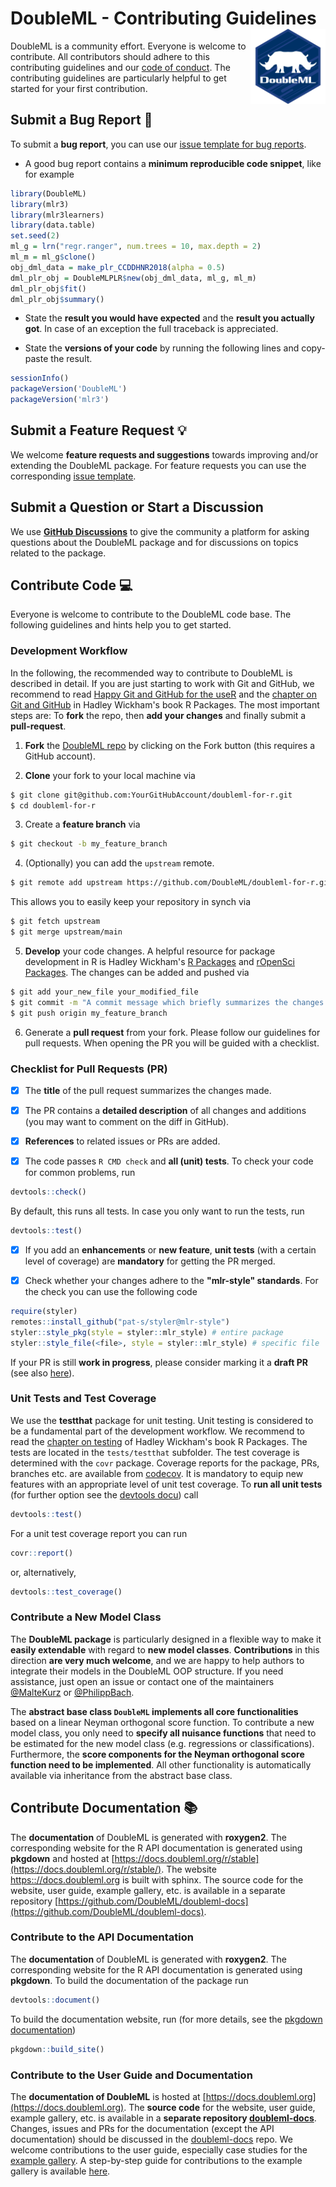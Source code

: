 # DoubleML - Contributing Guidelines <a href="https://docs.doubleml.org"><img src="man/figures/logo.png" align="right" width = "120" /></a>

DoubleML is a community effort.
Everyone is welcome to contribute.
All contributors should adhere to this contributing guidelines
and our [code of conduct](https://github.com/DoubleML/doubleml-for-r/blob/main/CODE_OF_CONDUCT.md).
The contributing guidelines are particularly helpful to get started for your first contribution.

## Submit a Bug Report :bug:
To submit a **bug report**, you can use our
[issue template for bug reports](https://github.com/DoubleML/doubleml-for-r/issues/new/choose).

- A good bug report contains a **minimum reproducible code snippet**, like for example

```R
library(DoubleML)
library(mlr3)
library(mlr3learners)
library(data.table)
set.seed(2)
ml_g = lrn("regr.ranger", num.trees = 10, max.depth = 2)
ml_m = ml_g$clone()
obj_dml_data = make_plr_CCDDHNR2018(alpha = 0.5)
dml_plr_obj = DoubleMLPLR$new(obj_dml_data, ml_g, ml_m)
dml_plr_obj$fit()
dml_plr_obj$summary()
```

- State the **result you would have expected** and the **result you actually got**.
In case of an exception the full traceback is appreciated.

- State the **versions of your code** by running the following lines and copy-paste the result.

```R
sessionInfo()
packageVersion('DoubleML')
packageVersion('mlr3')
```

## Submit a Feature Request :bulb:
We welcome **feature requests and suggestions** towards improving and/or extending the DoubleML package.
For feature requests you can use the corresponding
[issue template](https://github.com/DoubleML/doubleml-for-r/issues/new/choose).

## Submit a Question or Start a Discussion
We use **[GitHub Discussions](https://github.com/DoubleML/doubleml-for-r/discussions)** to give the community a platform
for asking questions about the DoubleML package and for discussions on topics related to the package.

## Contribute Code :computer:
Everyone is welcome to contribute to the DoubleML code base.
The following guidelines and hints help you to get started.

### Development Workflow
In the following, the recommended way to contribute to DoubleML is described in detail.
If you are just starting to work with Git and GitHub, we recommend to read [Happy Git and GitHub for the useR](https://happygitwithr.com/index.html) and the [chapter on Git and GitHub](https://r-pkgs.org/git.html) in Hadley Wickham's book R Packages.
The most important steps are: To **fork** the repo, then **add your changes** and finally submit a **pull-request**.
1. **Fork** the [DoubleML repo](https://github.com/DoubleML/doubleml-for-r)
by clicking on the Fork button (this requires a GitHub account).

2. **Clone** your fork to your local machine via
```bash
$ git clone git@github.com:YourGitHubAccount/doubleml-for-r.git
$ cd doubleml-for-r
```

3. Create a **feature branch** via
```bash
$ git checkout -b my_feature_branch
```

4. (Optionally) you can add the `upstream` remote.
```bash
$ git remote add upstream https://github.com/DoubleML/doubleml-for-r.git
```
This allows you to easily keep your repository in synch via
```bash
$ git fetch upstream
$ git merge upstream/main
```

5. **Develop** your code changes. A helpful resource for package development in R
is Hadley Wickham's [R Packages](https://r-pkgs.org/preface.html) and [rOpenSci Packages](https://devguide.ropensci.org/).
The changes can be added and pushed via
```bash
$ git add your_new_file your_modified_file
$ git commit -m "A commit message which briefly summarizes the changes made"
$ git push origin my_feature_branch
```

6. Generate a **pull request** from your fork.
Please follow our guidelines for pull requests.
When opening the PR you will be guided with a checklist.

### Checklist for Pull Requests (PR)
- [x] The **title** of the pull request summarizes the changes made.

- [x] The PR contains a **detailed description** of all changes and additions
(you may want to comment on the diff in GitHub).

- [x] **References** to related issues or PRs are added.

- [x] The code passes `R CMD check` and **all (unit) tests**.
To check your code for common problems, run
```R
devtools::check()
```
By default, this runs all tests. In case you only want to run the tests, run
```R
devtools::test()
```

- [x] If you add an **enhancements** or **new feature**, **unit tests**
(with a certain level of coverage) are **mandatory** for getting the PR merged.

- [x] Check whether your changes adhere to the **"mlr-style" standards**.
For the check you can use the following code
```R
require(styler)
remotes::install_github("pat-s/styler@mlr-style")
styler::style_pkg(style = styler::mlr_style) # entire package
styler::style_file(<file>, style = styler::mlr_style) # specific file
```

If your PR is still **work in progress**, please consider marking it a **draft PR**
(see also [here](https://docs.github.com/en/pull-requests/collaborating-with-pull-requests/proposing-changes-to-your-work-with-pull-requests/creating-a-pull-request)).

### Unit Tests and Test Coverage
We use the **testthat** package for unit testing.
Unit testing is considered to be a fundamental part of the development workflow.
We recommend to read the [chapter on testing](https://r-pkgs.org/tests.html) of Hadley Wickham's book R Packages.
The tests are located in the `tests/testthat` subfolder.
The test coverage is determined with the `covr` package.
Coverage reports for the package, PRs, branches etc. are available from
[codecov](https://app.codecov.io/gh/DoubleML/doubleml-for-r).
It is mandatory to equip new features with an appropriate level of unit test coverage.
To **run all unit tests** (for further option see the [devtools docu](https://devtools.r-lib.org/reference/test.html)) call
```R
devtools::test()
```
For a unit test coverage report you can run
```R
covr::report()
```
or, alternatively,
```R
devtools::test_coverage()
```

### Contribute a New Model Class
The **DoubleML package** is particularly designed in a flexible way to make it **easily extendable** with regard to
**new model classes**.
**Contributions** in this direction **are very much welcome**, and we are happy to help authors to integrate their models in the
DoubleML OOP structure.
If you need assistance, just open an issue or contact one of the maintainers
[@MalteKurz](https://github.com/MalteKurz) or [@PhilippBach](https://github.com/PhilippBach).

The **abstract base class `DoubleML` implements all core functionalities** based on a linear Neyman orthogonal score
function.
To contribute a new model class, you only need to **specify all nuisance functions** that need to be estimated for the
new model class (e.g. regressions or classifications).
Furthermore, the **score components for the Neyman orthogonal score function need to be implemented**.
All other functionality is automatically available via inheritance from the abstract base class.
<!---TODO: Add a model template for the R package DoubleML
A **template for new model classes** is available
[here](https://github.com/DoubleML/doubleml-docs/blob/main/model_templates/double_ml_model_template.py).--->

## Contribute Documentation :books:

The **documentation** of DoubleML is generated with **roxygen2**. The corresponding website
for the R API documentation is generated using **pkgdown** and hosted at
[https://docs.doubleml.org/r/stable](https://docs.doubleml.org/r/stable/).
The website [https:://docs.doubleml.org](https://docs.doubleml.org) is built with
sphinx.
The source code for the website, user guide, example gallery, etc. is available in a separate repository
[https://github.com/DoubleML/doubleml-docs](https://github.com/DoubleML/doubleml-docs).

### Contribute to the API Documentation
The **documentation** of DoubleML is generated with **roxygen2**. The corresponding website
for the R API documentation is generated using **pkgdown**.
To build the documentation of the package run
```R
devtools::document()
```
To build the documentation website, run (for more details, see the [pkgdown documentation](https://pkgdown.r-lib.org/))
```R
pkgdown::build_site()
```

### Contribute to the User Guide and Documentation
The **documentation of DoubleML** is hosted at [https://docs.doubleml.org](https://docs.doubleml.org).
The **source code** for the website, user guide, example gallery, etc. is available in a **separate repository
[doubleml-docs](https://github.com/DoubleML/doubleml-docs)**.
Changes, issues and PRs for the documentation (except the API documentation) should be discussed in the 
[doubleml-docs](https://github.com/DoubleML/doubleml-docs) repo.
We welcome contributions to the user guide, especially case studies for the
[example gallery](https://docs.doubleml.org/stable/examples/index.html).
A step-by-step guide for contributions to the example gallery is available
[here](https://github.com/DoubleML/doubleml-docs/wiki/Contribute-to-our-Website-and-Example-Gallery).
